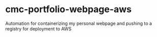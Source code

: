 # cmc-portfolio-webpage-aws
Automation for containerizing my personal webpage and pushing to a registry for deployment to AWS

